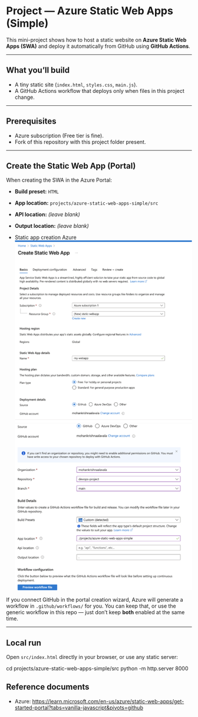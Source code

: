# Project — Azure Static Web Apps (Simple)

This mini-project shows how to host a static website on **Azure Static Web Apps (SWA)** and deploy it automatically from GitHub using **GitHub Actions**.

---

## What you’ll build
- A tiny static site (`index.html`, `styles.css`, `main.js`).
- A GitHub Actions workflow that deploys only when files in this project change.

---

## Prerequisites
- Azure subscription (Free tier is fine).
- Fork of this repository with this project folder present.

---

## Create the Static Web App (Portal)

When creating the SWA in the Azure Portal:

- **Build preset:** `HTML`
- **App location:** `projects/azure-static-web-apps-simple/src`
- **API location:** *(leave blank)*
- **Output location:** *(leave blank)*

- Static app creation Azure
  ![](./src/assets/app1.png)
  ![](./src/assets/app2.png)

If you connect GitHub in the portal creation wizard, Azure will generate a workflow in `.github/workflows/` for you. You can keep that, or use the generic workflow in this repo — just don’t keep **both** enabled at the same time.

---

## Local run
Open `src/index.html` directly in your browser, or use any static server:

cd projects/azure-static-web-apps-simple/src
python -m http.server 8000 



## Reference documents

- Azure: https://learn.microsoft.com/en-us/azure/static-web-apps/get-started-portal?tabs=vanilla-javascript&pivots=github